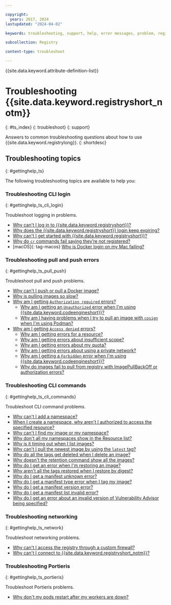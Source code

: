 ```yaml
---

copyright:
  years: 2017, 2024
lastupdated: "2024-04-02"

keywords: troubleshooting, support, help, error messages, problem, registry, support ticket, ticket

subcollection: Registry

content-type: troubleshoot

---
```


{{site.data.keyword.attribute-definition-list}}

# Troubleshooting {{site.data.keyword.registryshort_notm}}
{: #ts_index}
{: troubleshoot}
{: support}

Answers to common troubleshooting questions about how to use {{site.data.keyword.registrylong}}.
{: shortdesc}

## Troubleshooting topics
{: #gettinghelp_ts}

The following troubleshooting topics are available to help you:

### Troubleshooting CLI login
{: #gettinghelp_ts_cli_login}

Troubleshoot logging in problems.

- [Why can't I log in to {{site.data.keyword.registryshort}}?](/docs/Registry?topic=Registry-troubleshoot-login)
- [Why does the {{site.data.keyword.registryshort}} login keep expiring?](/docs/Registry?topic=Registry-troubleshoot-login-expire)
- [Why can't I get started with {{site.data.keyword.registryshort}}?](/docs/Registry?topic=Registry-troubleshoot-get-started)
- [Why do `cr` commands fail saying they’re not registered?](/docs/Registry?topic=Registry-troubleshoot-login-error)
- [macOS]{: tag-macos} [Why is Docker login on my Mac failing?](/docs/Registry?topic=Registry-troubleshoot-docker-mac)

### Troubleshooting pull and push errors
{: #gettinghelp_ts_pull_push}

Troubleshoot pull and push problems.

- [Why can't I push or pull a Docker image?](/docs/Registry?topic=Registry-troubleshoot-push-pull-docker)
- [Why is pulling images so slow?](/docs/Registry?topic=Registry-troubleshoot-pull-performance)
- [Why am I getting `Authorization required` errors?](/docs/Registry?topic=Registry-troubleshoot-auth-req)
    - [Why am I getting an `Unauthorized` error when I'm using {{site.data.keyword.codeengineshort}}?](/docs/Registry?topic=Registry-troubleshoot-unauthorized-ce)
    - [Why am I having problems when I try to pull an image with `cosign` when I'm using Podman?](/docs/Registry?topic=Registry-troubleshoot-cosign-podman)
- [Why am I getting `Access denied` errors?](/docs/Registry?topic=Registry-troubleshoot-access-denied)
    - [Why am I getting errors for a resource?](/docs/Registry?topic=Registry-troubleshoot-resource)
    - [Why am I getting errors about insufficient scope?](/docs/Registry?topic=Registry-troubleshoot-scope)
    - [Why am I getting errors about my quota?](/docs/Registry?topic=Registry-troubleshoot-quota)
    - [Why am I getting errors about using a private network?](/docs/Registry?topic=Registry-troubleshoot-private)
    - [Why am I getting a `Forbidden` error when I'm using {{site.data.keyword.codeengineshort}}?](/docs/Registry?topic=Registry-troubleshoot-forbidden-ce)
    - [Why do images fail to pull from registry with ImagePullBackOff or authorization errors?](/docs/Registry?topic=Registry-ts-app-image-pull)

### Troubleshooting CLI commands
{: #gettinghelp_ts_cli_commands}

Troubleshoot CLI command problems.

- [Why can't I add a namespace?](/docs/Registry?topic=Registry-troubleshoot-add-namespace)
- [When I create a namespace, why aren't I authorized to access the specified resource?](/docs/Registry?topic=Registry-troubleshoot-namespace-auth)
- [Why can't I find my image or my namespace?](/docs/Registry?topic=Registry-troubleshoot-image-find)
- [Why don't all my namespaces show in the Resource list?](/docs/Registry?topic=Registry-troubleshoot-namespace-resource-list)
- [Why is it timing out when I list images?](/docs/Registry?topic=Registry-troubleshoot-image-timeout)
- [Why can't I pull the newest image by using the `latest` tag?](/docs/Registry?topic=Registry-troubleshoot-docker-latest)
- [Why do all the tags get deleted when I delete an image?](/docs/Registry?topic=Registry-troubleshoot-image-rm)
- [Why doesn't the retention command show all the images?](/docs/Registry?topic=Registry-troubleshoot-image-list-retention)
- [Why do I get an error when I'm restoring an image?](/docs/Registry?topic=Registry-troubleshoot-image-restore)
- [Why aren't all the tags restored when I restore by digest?](/docs/Registry?topic=Registry-troubleshoot-image-restore-digest)
- [Why do I get a manifest unknown error?](/docs/Registry?topic=Registry-troubleshoot-manifest-unknown)
- [Why do I get a manifest type error when I tag my image?](/docs/Registry?topic=Registry-troubleshoot-manifest-error-type)
- [Why do I get a manifest version error?](/docs/Registry?topic=Registry-troubleshoot-manifest-error-version)
- [Why do I get a manifest list invalid error?](/docs/Registry?topic=Registry-troubleshoot-manifest-list-error)
- [Why do I get an error about an invalid version of Vulnerability Advisor being specified?](/docs/Registry?topic=Registry-troubleshoot-va-version-error)

### Troubleshooting networking
{: #gettinghelp_ts_network}

Troubleshoot networking problems.

- [Why can't I access the registry through a custom firewall?](/docs/Registry?topic=Registry-troubleshoot-firewall)
- [Why can't I connect to {{site.data.keyword.registryshort_notm}}?](/docs/Registry?topic=Registry-troubleshoot-connect)

### Troubleshooting Portieris
{: #gettinghelp_ts_portieris}

Troubleshoot Portieris problems.

- [Why don't my pods restart after my workers are down?](/docs/Registry?topic=Registry-troubleshoot-pods)
